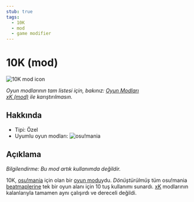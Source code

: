 ```yaml
---
stub: true
tags:
  - 10K
  - mod
  - game modifier
---
```


<!-- TODO:
- add score multiplier, shortcut key, and caption values
- Add information on when and why the 10k mod was removed -->

# 10K (mod)

![10K mod icon](/wiki/shared/mods/10K.png "10K mod icon")

*Oyun modlarının tam listesi için, bakınız: [Oyun Modları](/wiki/Game_modifier)*\
*[xK (mod)](/wiki/Game_modifier/xK) ile karıştırılmasın.*

## Hakkında

- Tipi: Özel
- Uyumlu oyun modları: ![][o!m]

## Açıklama

*Bilgilendirme: Bu mod artık kullanımda değildir.*

10K, [osu!mania](/wiki/Game_mode/osu!mania) için olan bir [oyun modu](/wiki/Game_modifier)ydu. *Dönüştürülmüş* tüm osu!mania [beatmaplerine](/wiki/Beatmaps) tek bir oyun alanı için 10 tuş kullanımı sunardı. [xK](/wiki/Game_modifier/xK) modlarının kalanlarıyla tamamen aynı çalışırdı ve dereceli değildi.

[o!m]: /wiki/shared/mode/mania.png "osu!mania"
